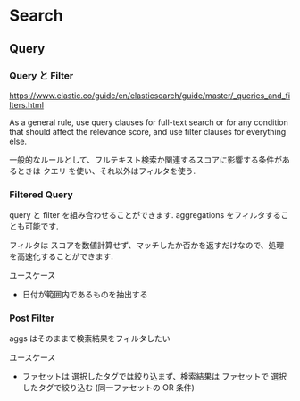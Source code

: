 # Search

## Query

### Query と Filter

https://www.elastic.co/guide/en/elasticsearch/guide/master/_queries_and_filters.html

As a general rule, use query clauses for full-text search or for any condition that should affect the relevance score, and use filter clauses for everything else.

一般的なルールとして、フルテキスト検索か関連するスコアに影響する条件があるときは クエリ を使い、それ以外はフィルタを使う.

### Filtered Query

query と filter を組み合わせることができます.
aggregations をフィルタすることも可能です.

フィルタは スコアを数値計算せず、マッチしたか否かを返すだけなので、処理を高速化することができます.

ユースケース

- 日付が範囲内であるものを抽出する

### Post Filter

aggs はそのままで検索結果をフィルタしたい

ユースケース

- ファセットは 選択したタグでは絞り込まず、検索結果は ファセットで 選択したタグで絞り込む (同一ファセットの OR 条件)
